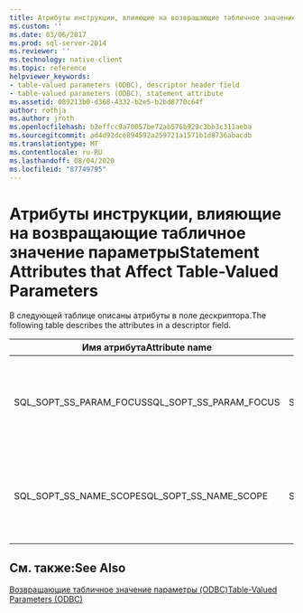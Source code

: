 ```yaml
---
title: Атрибуты инструкции, влияющие на возвращающие табличное значение параметры | Документация Майкрософт
ms.custom: ''
ms.date: 03/06/2017
ms.prod: sql-server-2014
ms.reviewer: ''
ms.technology: native-client
ms.topic: reference
helpviewer_keywords:
- table-valued parameters (ODBC), descriptor header field
- table-valued parameters (ODBC), statement attribute
ms.assetid: 089213b0-d368-4332-b2e5-b2bd8770c64f
author: rothja
ms.author: jroth
ms.openlocfilehash: b2effcc9a70057be72ab576b929c3bb3c311aeba
ms.sourcegitcommit: ad4d92dce894592a259721a1571b1d8736abacdb
ms.translationtype: MT
ms.contentlocale: ru-RU
ms.lasthandoff: 08/04/2020
ms.locfileid: "87749795"
---
```

# <a name="statement-attributes-that-affect-table-valued-parameters"></a><span data-ttu-id="7584c-102">Атрибуты инструкции, влияющие на возвращающие табличное значение параметры</span><span class="sxs-lookup"><span data-stu-id="7584c-102">Statement Attributes that Affect Table-Valued Parameters</span></span>
  <span data-ttu-id="7584c-103">В следующей таблице описаны атрибуты в поле дескриптора.</span><span class="sxs-lookup"><span data-stu-id="7584c-103">The following table describes the attributes in a descriptor field.</span></span>  
  
|<span data-ttu-id="7584c-104">Имя атрибута</span><span class="sxs-lookup"><span data-stu-id="7584c-104">Attribute name</span></span>|<span data-ttu-id="7584c-105">Type</span><span class="sxs-lookup"><span data-stu-id="7584c-105">Type</span></span>|<span data-ttu-id="7584c-106">Описание</span><span class="sxs-lookup"><span data-stu-id="7584c-106">Description</span></span>|  
|--------------------|----------|-----------------|  
|<span data-ttu-id="7584c-107">SQL_SOPT_SS_PARAM_FOCUS</span><span class="sxs-lookup"><span data-stu-id="7584c-107">SQL_SOPT_SS_PARAM_FOCUS</span></span>|<span data-ttu-id="7584c-108">SQLUINTEGER</span><span class="sxs-lookup"><span data-stu-id="7584c-108">SQLUINTEGER</span></span>|<span data-ttu-id="7584c-109">Дополнительные сведения о SQL_SS_PARAM_FOCUS см. в разделе [SQLSetStmtAttr](../native-client-odbc-api/sqlsetstmtattr.md).</span><span class="sxs-lookup"><span data-stu-id="7584c-109">For more information about SQL_SS_PARAM_FOCUS, see [SQLSetStmtAttr](../native-client-odbc-api/sqlsetstmtattr.md).</span></span>|  
|<span data-ttu-id="7584c-110">SQL_SOPT_SS_NAME_SCOPE</span><span class="sxs-lookup"><span data-stu-id="7584c-110">SQL_SOPT_SS_NAME_SCOPE</span></span>|<span data-ttu-id="7584c-111">SQLUINTEGER</span><span class="sxs-lookup"><span data-stu-id="7584c-111">SQLUINTEGER</span></span>|<span data-ttu-id="7584c-112">Дополнительные сведения о SQL_SS_NAME_SCOPE см. в разделе [SQLSetStmtAttr](../native-client-odbc-api/sqlsetstmtattr.md).</span><span class="sxs-lookup"><span data-stu-id="7584c-112">For more information about SQL_SS_NAME_SCOPE, see [SQLSetStmtAttr](../native-client-odbc-api/sqlsetstmtattr.md).</span></span>|  
  
## <a name="see-also"></a><span data-ttu-id="7584c-113">См. также:</span><span class="sxs-lookup"><span data-stu-id="7584c-113">See Also</span></span>  
 [<span data-ttu-id="7584c-114">Возвращающие табличное значение параметры &#40;ODBC&#41;</span><span class="sxs-lookup"><span data-stu-id="7584c-114">Table-Valued Parameters &#40;ODBC&#41;</span></span>](table-valued-parameters-odbc.md)  
  
  
